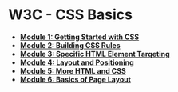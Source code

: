 # W3C - CSS Basics

- **[Module 1: Getting Started with CSS](https://github.com/zoelinsg/bootcamp-projects/blob/main/W3C/CSS%20Basics/css01.md)**
- **[Module 2: Building CSS Rules](https://github.com/zoelinsg/bootcamp-projects/blob/main/W3C/CSS%20Basics/css02.md)**
- **[Module 3: Specific HTML Element Targeting](https://github.com/zoelinsg/bootcamp-projects/blob/main/W3C/CSS%20Basics/css03.md)**
- **[Module 4: Layout and Positioning](https://github.com/zoelinsg/bootcamp-projects/blob/main/W3C/CSS%20Basics/css04.md)**
- **[Module 5: More HTML and CSS](https://github.com/zoelinsg/bootcamp-projects/blob/main/W3C/CSS%20Basics/css05.md)**
- **[Module 6: Basics of Page Layout](https://github.com/zoelinsg/bootcamp-projects/blob/main/W3C/CSS%20Basics/css06.md)**